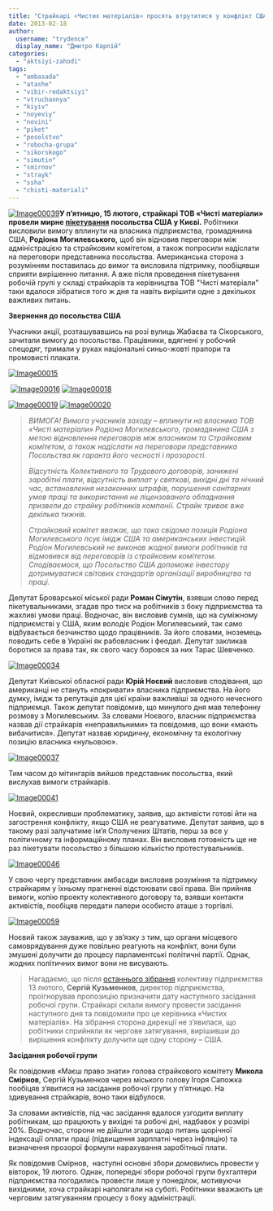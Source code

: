 ```yaml
---
title: "Страйкарі «Чистих матеріалів» просять втрутитися у конфлікт США"
date: 2013-02-18
author: 
  username: "trydence"
  display_name: "Дмитро Карпій"
categories: 
  - "aktsiyi-zahodi"
tags: 
  - "ambasada"
  - "atashe"
  - "vibir-redaktsiyi"
  - "vtruchannya"
  - "kiyiv"
  - "noyeviy"
  - "novini"
  - "piket"
  - "posolstvo"
  - "robocha-grupa"
  - "sikorskogo"
  - "simutin"
  - "smirnov"
  - "strayk"
  - "ssha"
  - "chisti-materiali"
---
```


[![Image00039](https://mpz.brovary.org/wp-content/uploads/2013/02/Image000393.jpg)](https://mpz.brovary.org/wp-content/uploads/2013/02/Image000393.jpg)**У п’ятницю, 15 лютого, страйкарі ТОВ «Чисті матеріали» провели мирне [пікетування](https://mpz.brovary.org/15-lyutogo-brovarski-straykari-piketuvatimut-posolstvo-ssha/) посольства США у Києві.** Робітники висловили вимогу вплинути на власника підприємства, громадянина США, **Родіона** **Могилевського,** щоб він відновив переговори між адміністрацією та страйковим комітетом, а також попросили надіслати на переговори представника посольства. Американська сторона з розумінням поставилась до вимог та висловила підтримку, пообіцявши сприяти вирішенню питання. А вже після проведення пікетування робочій групі у складі страйкарів та керівництва ТОВ "Чисті матеріали" таки вдалося зібратися того ж дня та навіть вирішити одне з декількох важливих питань.

**Звернення до посольства США**

Учасники акції, розташувавшись на розі вулиць Жабаєва та Сікорського, зачитали вимогу до посольства. Працівники, вдягнені у робочий спецодяг, тримали у руках національні синьо-жовті прапори та промовисті плакати.

[![Image00015](https://mpz.brovary.org/wp-content/uploads/2013/02/Image000152.jpg)](https://mpz.brovary.org/wp-content/uploads/2013/02/Image000152.jpg)

 [![Image00016](https://mpz.brovary.org/wp-content/uploads/2013/02/Image000161.jpg)](https://mpz.brovary.org/wp-content/uploads/2013/02/Image000161.jpg) [![Image00018](https://mpz.brovary.org/wp-content/uploads/2013/02/Image000182.jpg)](https://mpz.brovary.org/wp-content/uploads/2013/02/Image000182.jpg)

[![Image00019](https://mpz.brovary.org/wp-content/uploads/2013/02/Image00019.jpg)](https://mpz.brovary.org/wp-content/uploads/2013/02/Image00019.jpg) [![Image00020](https://mpz.brovary.org/wp-content/uploads/2013/02/Image000202.jpg)](https://mpz.brovary.org/wp-content/uploads/2013/02/Image000202.jpg)

> _ВИМОГА! Вимога учасників заходу – вплинути на власника ТОВ «Чисті матеріали» Родіона Могилевського, громадянина США з метою відновлення переговорів між власником та Страйковим комітетом, а також надіслати на переговори представника Посольства як гаранта його чесності і прозорості._
> 
> _Відсутність Колективного та Трудового договорів, занижені заробітні плати, відсутність виплат у святкові, вихідні дні та нічний час, встановлення незаконних штрафів, порушення санітарних умов праці та використання не ліцензованого обладнання призвели до страйку робітників компанії. Страйк триває вже декілька тижнів._
> 
> _Страйковий комітет вважає, що така свідома позиція Родіона Могилевського псує імідж США та американських інвестицій. Родіон Могилевський не виконав жодної вимоги робітників та відмовився від переговорів із страйковим комітетом. Сподіваємося, що Посольство США допоможе інвестору дотримуватися світових стандартів організації виробництва та праці._

Депутат Броварської міської ради **Роман Сімутін**, взявши слово перед пікетувальниками, згадав про тиск на робітників з боку підприємства та жахливі умови праці. Водночас, він висловив сумнів, що на суміжному підприємстві у США, яким володіє Родіон Могилевський, так само відбувається безчинство щодо працівників. За його словами, іноземець поводить себе в Україні як рабовласник і феодал. Депутат закликав боротися за права так, як свого часу боровся за них Тарас Шевченко.

[![Image00034](https://mpz.brovary.org/wp-content/uploads/2013/02/Image000341.jpg)](https://mpz.brovary.org/wp-content/uploads/2013/02/Image000341.jpg)

Депутат Київської обласної ради **Юрій Ноєвий** висловив сподівання, що американці не стануть «покривати» власника підприємства. На його думку, імідж та репутація для цієї країни важливіші за одного нечесного підприємця. Також депутат повідомив, що минулого дня мав телефонну розмову з Могилевським. За словами Ноєвого, власник підприємства назвав дії страйкарів «неправильними» та повідомив, що вони «мають вибачитися». Депутат назвав юридичну, економічну та екологічну позицію власника «нульовою».

[![Image00037](https://mpz.brovary.org/wp-content/uploads/2013/02/Image000372.jpg)](https://mpz.brovary.org/wp-content/uploads/2013/02/Image000372.jpg)

Тим часом до мітингарів вийшов представник посольства, який вислухав вимоги страйкарів.

[![Image00041](https://mpz.brovary.org/wp-content/uploads/2013/02/Image00041.jpg)](https://mpz.brovary.org/wp-content/uploads/2013/02/Image00041.jpg)

Ноєвий, окресливши проблематику, заявив, що активісти готові йти на загострення конфлікту, якщо США не реагуватиме. Депутат заявив, що в такому разі залучатиме ім’я Сполучених Штатів, перш за все у політичному та інформаційному планах. Він висловив готовність ще не раз пікетувати посольство з більшою кількістю протестувальників.

[![Image00046](https://mpz.brovary.org/wp-content/uploads/2013/02/Image00046.jpg)](https://mpz.brovary.org/wp-content/uploads/2013/02/Image00046.jpg)

У свою чергу представник амбасади висловив розуміння та підтримку страйкарям у їхньому прагненні відстоювати свої права. Він прийняв вимоги, копію проекту колективного договору та, взявши контакти активістів, пообіцяв передати папери особисто аташе з торгівлі.

[![Image00059](https://mpz.brovary.org/wp-content/uploads/2013/02/Image00059.jpg)](https://mpz.brovary.org/wp-content/uploads/2013/02/Image00059.jpg)

Ноєвий також зауважив, що у зв’язку з тим, що органи місцевого самоврядування дуже повільно реагують на конфлікт, вони були змушені долучити до процесу парламентські політичні партії. Однак, жодних політичних вимог вони не висувають.

> Нагадаємо, що після [останнього зібрання](https://mpz.brovary.org/trivali-podiyi-navkolo-chistih-materialiv-ne-prinosyat-suttyevih-rezultativ/) колективу підприємства 13 лютого, **Сергій Кузьменков**, директор підприємства, проігнорував пропозицію призначити дату наступного засідання робочої групи. Страйкарі склали вимогу провести засідання наступного дня та повідомили про це керівника «Чистих матеріалів». На зібрання сторона дирекції не з’явилася, що робітники сприйняли як чергове затягування, вирішивши до вирішення конфлікту долучити ще одну сторону – США.

**Засідання робочої групи**

Як повідомив «Маєш право знати» голова страйкового комітету **Микола Смірнов**, Сергій Кузьменков через міського голову Ігоря Сапожка пообіцяв з’явитися на засідання робочої групи у п’ятницю. На здивування страйкарів, воно таки відбулося.

За словами активістів, під час засідання вдалося узгодити виплату робітникам, що працюють у вихідні та робочі дні, надбавок у розмірі 20%. Водночас, сторони не дійшли згоди щодо питань щорічної індексації оплати праці (підвищення зарплатні через інфляцію) та визначення прозорої формули нарахування заробітньої плати.

Як повідомив Смірнов,  наступні основні збори домовились провести у вівторок, 19 лютого. Однак, попередні збори робочої групи бухгалтери підприємства погодились провести лише у понеділок, мотивуючи вихідними, хоча страйкарі наполягали на суботі. Робітники вважають це черговим затягуванням процесу з боку адміністрації.
